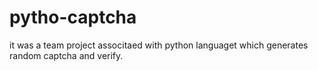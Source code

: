 # pytho-captcha
it was a team project associtaed with python languaget which generates random captcha and verify.

